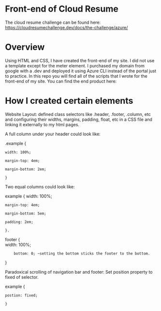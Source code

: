 # Front-end of Cloud Resume

The cloud resume challenge can be found here: https://cloudresumechallenge.dev/docs/the-challenge/azure/

# Overview

Using HTML and CSS, I have created the front-end of my site. I did not use a template except for the meter element. I purchased my domain from google with a .dev and deployed it using Azure CLI instead of the portal just to practice. In this repo you will find all of the scripts that I wrote for the front-end of my site. You can find the end product here: 

# How I created certain elements 

Website Layout: defined class selectors like .header, .footer, .column, etc and configuring their widths, margins, padding, float, etc in a CSS file and linking it externally to my html pages.

A full column under your header could look like:  

.example { 

    width: 100%;  
    
    margin-top: 4em;  
    
    margin-bottom: 2em;  
    
    } 
    
   
 Two equal columns could look like:   
 
 
   
   example  { width: 100%;  
    
    margin-top: 4em;  
    
    margin-bottom: 5em;  
    
    padding: 2em;  
    
    }. 
    
   
   footer {  
        width: 100%;  
        
        bottom: 0; ~setting the bottom sticks the footer to the bottom. 
        
   } 
 

Paradoxical scrolling of navigation bar and footer: Set position property to fixed of selector.   


example { 

    postion: fixed;
    
    }



